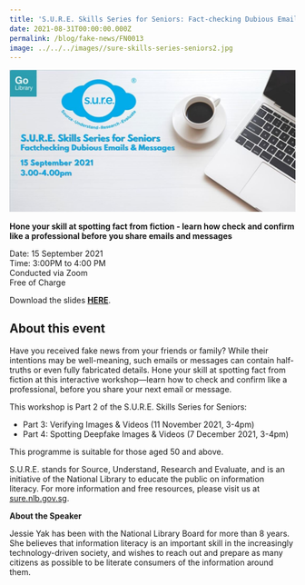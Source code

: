 ```yaml
---
title: 'S.U.R.E. Skills Series for Seniors: Fact-checking Dubious Emails & Messages'
date: 2021-08-31T00:00:00.000Z
permalink: /blog/fake-news/FN0013
image: ../../../images//sure-skills-series-seniors2.jpg
---
```


![](../../../images//sure-skills-series-seniors2.jpg)

**Hone your skill at spotting fact from fiction - learn how check and confirm like a professional before you share emails and messages**

Date: 15 September 2021 <br>Time: 3:00PM to 4:00 PM<br>Conducted via Zoom<br>Free of Charge

Download the slides **[HERE](https://go.gov.sg/nlb-sure-15sep2021-slides)**.

## About this event

Have you received fake news from your friends or family? While their intentions may be well-meaning, such emails or messages can contain half-truths or even fully fabricated details. Hone your skill at spotting fact from fiction at this interactive workshop—learn how to check and confirm like a professional, before you share your next email or message.

This workshop is Part 2 of the S.U.R.E. Skills Series for Seniors:

- Part 3: Verifying Images & Videos (11 November 2021, 3-4pm)
- Part 4: Spotting Deepfake Images & Videos (7 December 2021, 3-4pm)

This programme is suitable for those aged 50 and above.

S.U.R.E. stands for Source, Understand, Research and Evaluate, and is an initiative of the National Library to educate the public on information literacy. For more information and free resources, please visit us at [sure.nlb.gov.sg](https://sure.nlb.gov.sg/).



**About the Speaker**

Jessie Yak has been with the National Library Board for more than 8 years. She believes that information literacy is an important skill in the increasingly technology-driven society, and wishes to reach out and prepare as many citizens as possible to be literate consumers of the information around them.